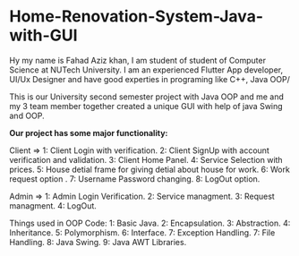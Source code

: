 # Home-Renovation-System-Java-with-GUI

Hy my name is Fahad Aziz khan, I am student of student of Computer Science at NUTech University. I am an experienced Flutter App developer, UI/Ux Designer and have good experties in programing like C++, Java OOP/

This is our University second semester project with Java OOP and me and my 3 team member together created a unique GUI with help of java Swing and OOP.


**Our project has some major functionality:**

Client =>
1: Client Login with verification.
2: Client SignUp with account verification and validation.
3: Client Home Panel.
4: Service Selection with prices.
5: House detial frame for giving detial about house for work.
6: Work request option .
7: Username Password changing.
8: LogOut option.

Admin =>
1: Admin Login Verification.
2: Service managment.
3: Request managment.
4: LogOut.


Things used in OOP Code:
1: Basic Java.
2: Encapsulation.
3: Abstraction.
4: Inheritance.
5: Polymorphism.
6: Interface.
7: Exception Handling.
7: File Handling.
8: Java Swing.
9: Java AWT Libraries.
